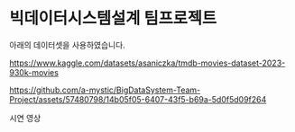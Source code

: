 # 빅데이터시스템설계 팀프로젝트

아래의 데이터셋을 사용하였습니다.

https://www.kaggle.com/datasets/asaniczka/tmdb-movies-dataset-2023-930k-movies

https://github.com/a-mystic/BigDataSystem-Team-Project/assets/57480798/14b05f05-6407-43f5-b69a-5d0f5d09f264

시연 영상

